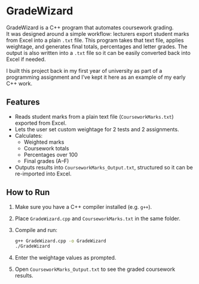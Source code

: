 # GradeWizard 

GradeWizard is a C++ program that automates coursework grading.  
It was designed around a simple workflow: lecturers export student marks from Excel into a plain `.txt` file. 
This program takes that text file, applies weightage, and generates final totals, percentages and letter grades. 
The output is also written into a `.txt` file so it can be easily converted back into Excel if needed.

I built this project back in my first year of university as part of a programming assignment and I’ve kept it here as an example of my early C++ work.

## Features
- Reads student marks from a plain text file (`CourseworkMarks.txt`) exported from Excel.
- Lets the user set custom weightage for 2 tests and 2 assignments.
- Calculates:
  - Weighted marks
  - Coursework totals
  - Percentages over 100
  - Final grades (A–F)
- Outputs results into `CourseworkMarks_Output.txt`, structured so it can be re-imported into Excel.

## How to Run
1. Make sure you have a C++ compiler installed (e.g. `g++`).
2. Place `GradeWizard.cpp` and `CourseworkMarks.txt` in the same folder.
3. Compile and run:

   ```bash
   g++ GradeWizard.cpp -o GradeWizard
   ./GradeWizard
4. Enter the weightage values as prompted.
5. Open `CourseworkMarks_Output.txt` to see the graded coursework results.

